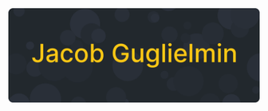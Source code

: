 <a href="https://jacob-guglielmin.web.app/">
  <img src="https://github.com/Jacob-Guglielmin/Jacob-Guglielmin/raw/master/readme-banner.svg" />
</a>
